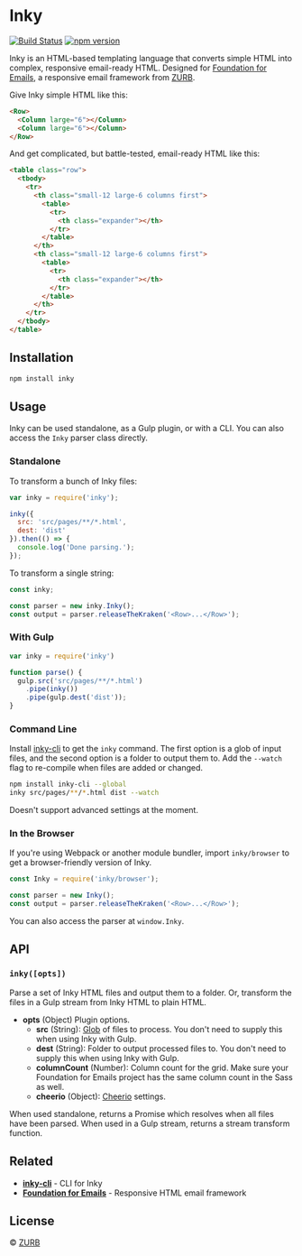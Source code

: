 # Inky

[![Build Status](https://travis-ci.org/zurb/inky.svg?branch=master)](https://travis-ci.org/zurb/inky) [![npm version](https://badge.fury.io/js/inky.svg)](https://badge.fury.io/js/inky)

Inky is an HTML-based templating language that converts simple HTML into complex, responsive email-ready HTML. Designed for [Foundation for Emails](http://foundation.zurb.com/emails), a responsive email framework from [ZURB](http://zurb.com).

Give Inky simple HTML like this:

```html
<Row>
  <Column large="6"></Column>
  <Column large="6"></Column>
</Row>
```

And get complicated, but battle-tested, email-ready HTML like this:

```html
<table class="row">
  <tbody>
    <tr>
      <th class="small-12 large-6 columns first">
        <table>
          <tr>
            <th class="expander"></th>
          </tr>
        </table>
      </th>
      <th class="small-12 large-6 columns first">
        <table>
          <tr>
            <th class="expander"></th>
          </tr>
        </table>
      </th>
    </tr>
  </tbody>
</table>
```

## Installation

```bash
npm install inky
```

## Usage

Inky can be used standalone, as a Gulp plugin, or with a CLI. You can also access the `Inky` parser class directly.

### Standalone

To transform a bunch of Inky files:

```js
var inky = require('inky');

inky({
  src: 'src/pages/**/*.html',
  dest: 'dist'
}).then(() => {
  console.log('Done parsing.');
});
```

To transform a single string:

```js
const inky;

const parser = new inky.Inky();
const output = parser.releaseTheKraken('<Row>...</Row>');
```

### With Gulp

```js
var inky = require('inky')

function parse() {
  gulp.src('src/pages/**/*.html')
    .pipe(inky())
    .pipe(gulp.dest('dist'));
}
```

### Command Line

Install [inky-cli](https://github.com/zurb/inky-cli) to get the `inky` command. The first option is a glob of input files, and the second option is a folder to output them to. Add the `--watch` flag to re-compile when files are added or changed.

```bash
npm install inky-cli --global
inky src/pages/**/*.html dist --watch
```

Doesn't support advanced settings at the moment.

### In the Browser

If you're using Webpack or another module bundler, import `inky/browser` to get a browser-friendly version of Inky.

```js
const Inky = require('inky/browser');

const parser = new Inky();
const output = parser.releaseTheKraken('<Row>...</Row>');
```

You can also access the parser at `window.Inky`.

## API

### `inky([opts])`

Parse a set of Inky HTML files and output them to a folder. Or, transform the files in a Gulp stream from Inky HTML to plain HTML.

- **opts** (Object) Plugin options.
  - **src** (String): [Glob](https://www.npmjs.com/package/glob) of files to process. You don't need to supply this when using Inky with Gulp.
  - **dest** (String): Folder to output processed files to. You don't need to supply this when using Inky with Gulp.
  - **columnCount** (Number): Column count for the grid. Make sure your Foundation for Emails project has the same column count in the Sass as well.
  - **cheerio** (Object): [Cheerio](https://www.npmjs.com/package/cheerio) settings.

When used standalone, returns a Promise which resolves when all files have been parsed. When used in a Gulp stream, returns a stream transform function.

## Related

- **[inky-cli](https://github.com/zurb/inky-cli)** - CLI for Inky
- **[Foundation for Emails](http://foundation.zurb.com/inky)** - Responsive HTML email framework

## License

&copy; [ZURB](https://zurb.com)
